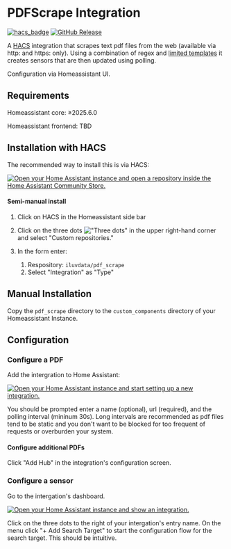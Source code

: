 # PDFScrape Integration

[![hacs_badge](https://img.shields.io/badge/HACS-Custom-orange.svg?style=flat-square&logo=homeassistantcommunitystore)](https://hacs.xyz/)
[![GitHub Release](https://img.shields.io/github/v/release/iluvdata/pdf_scrape/?style=flat-square)](https://github.com/iluvdata/pdf_scrape)


A [HACS](https://www.hacs.xyz/) integration that scrapes text pdf files from the web (available via http: and https: only).  Using a combination of regex and [limited templates](https://www.home-assistant.io/docs/configuration/templating/#limited-templates) it creates sensors that are then updated using polling.

Configuration via Homeassistant UI.

## Requirements

Homeassistant core: ≥2025.6.0

Homeassistant frontend: TBD

## Installation with HACS

The recommended way to install this is via HACS:



[![Open your Home Assistant instance and open a repository inside the Home Assistant Community Store.](https://my.home-assistant.io/badges/hacs_repository.svg)](https://my.home-assistant.io/redirect/hacs_repository/?category=custom_respository&owner=iluvdata&repository=pdf_scrape)

#### Semi-manual install

1. Click on HACS in the Homeassistant side bar
2. Click on the three dots !["Three dots"](images/three_dots.png) in the upper right-hand corner and select "Custom repositories."
3. In the form enter:

    1. Respository: `iluvdata/pdf_scrape`
    2. Select "Integration" as "Type"

## Manual Installation

Copy the `pdf_scrape` directory to the `custom_components` directory of your Homeassistant Instance.

## Configuration

### Configure a PDF

Add the intergration to Home Assistant:

[![Open your Home Assistant instance and start setting up a new integration.](https://my.home-assistant.io/badges/config_flow_start.svg)](https://my.home-assistant.io/redirect/config_flow_start/?domain=pdf_scrape)

You should be prompted enter a name (optional), url (required), and the polling interval (mininum 30s).  Long intervals are recommended as pdf files tend to be static and you don't want to be blocked for too frequent of requests or overburden your system.

#### Configure additional PDFs

Click "Add Hub" in the integration's configuration screen.

### Configure a sensor

Go to the intergation's dashboard.

[![Open your Home Assistant instance and show an integration.](https://my.home-assistant.io/badges/integration.svg)](https://my.home-assistant.io/redirect/integration/?domain=pdf_scrape)

Click on the three dots to the right of your intergation's entry name.  On the menu click "+ Add Search Target" to start the configuration flow for the search target.  This should be intuitive.
